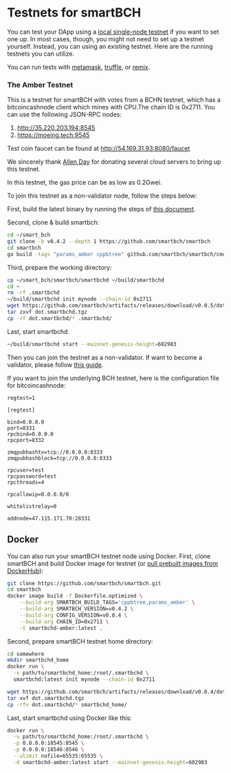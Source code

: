 # Testnets for smartBCH

You can test your DApp using a [local single-node testnet](archives/runsinglenode.md) if you want to set one up. In most cases, though, you might not need to set up a testnet yourself. Instead, you can using an existing testnet. Here are the running testnets you can utilize.

You can run tests with [metamask](archives/test-using-metamask.md), [truffle](developers-guide/deploy-contract-using-truffle.md), or [remix](developers-guide/deploy-contract-using-remix.md).



### The Amber Testnet

This is a testnet for smartBCH with votes from a BCHN testnet, which has a bitcoincashnode client which mines with CPU.The chain ID is 0x2711. You can use the following JSON-RPC nodes:

1. http://35.220.203.194:8545
2. https://moeing.tech:9545

Test coin faucet can be found at http://54.169.31.93:8080/faucet

We sincerely thank [Allen Day](https://github.com/allenday) for donating several cloud servers to bring up this testnet. 

In this testnet, the gas price can be as low as 0.2Gwei.

To join this testnet as a non-validator node, follow the steps below:

First, build the latest binary by running the steps of [this document](developers-guide/build-smartbchd.md).

Second, clone & build smartbch:

```bash
cd ~/smart_bch
git clone -b v0.4.2 --depth 1 https://github.com/smartbch/smartbch
cd smartbch
go build -tags "params_amber cppbtree" github.com/smartbch/smartbch/cmd/smartbchd
```

Third, prepare the working directory:

```bash
cp ~/smart_bch/smartbch/smartbchd ~/build/smartbchd
cd ~
rm -rf .smartbchd
~/build/smartbchd init mynode --chain-id 0x2711
wget https://github.com/smartbch/artifacts/releases/download/v0.0.5/dot.smartbchd.tgz
tar zxvf dot.smartbchd.tgz
cp -rf dot.smartbchd/* .smartbchd/
```

Last, start smartbchd. 

```bash
~/build/smartbchd start --mainnet-genesis-height=602983
```

Then you can join the testnet as a non-validator. If want to become a validator, please follow  [this guide](testnets_validator.md).

If you want to join the underlying BCH testnet, here is the configuration file for bitcoincashnode:

```
regtest=1

[regtest]

bind=0.0.0.0
port=8331
rpcbind=0.0.0.0
rpcport=8332

zmqpubhashtx=tcp://0.0.0.0:8333
zmqpubhashblock=tcp://0.0.0.0:8333

rpcuser=test
rpcpassword=test
rpcthreads=4

rpcallowip=0.0.0.0/0

whitelistrelay=0

addnode=47.115.171.70:28331
```

## Docker

You can also run your smartBCH testnet node using Docker. First, clone smartBCH and build Docker image for testnet (or [pull prebuilt images from DockerHub](https://hub.docker.com/r/smartbch/smartbchd/tags)):

```bash
git clone https://github.com/smartbch/smartbch.git
cd smartbch
docker image build -f Dockerfile.optimized \
	--build-arg SMARTBCH_BUILD_TAGS='cppbtree,params_amber' \
	--build-arg SMARTBCH_VERSION=v0.4.2 \
	--build-arg CONFIG_VERSION=v0.0.4 \
	--build-arg CHAIN_ID=0x2711 \
	-t smartbchd-amber:latest .
```

Second, prepare smartBCH testnet home directory:

```bash
cd somewhere
mkdir smartbchd_home
docker run \
  -v path/to/smartbchd_home:/root/.smartbchd \
  smartbchd:latest init mynode --chain-id 0x2711

wget https://github.com/smartbch/artifacts/releases/download/v0.0.4/dot.smartbchd.tgz
tar xvf dot.smartbchd.tgz
cp -rfv dot.smartbchd/* smartbchd_home/
```

Last, start smartbchd using Docker like this:

```bash
docker run \
  -v path/to/smartbchd_home:/root/.smartbchd \
  -p 0.0.0.0:18545:8545 \
  -p 0.0.0.0:18546:8546 \
  --ulimit nofile=65535:65535 \
  -d smartbchd-amber:latest start --mainnet-genesis-height=602983
```
